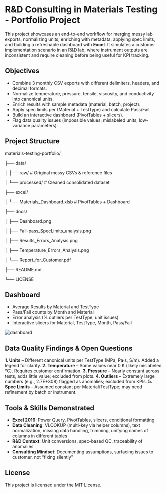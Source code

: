 # R&D Consulting in Materials Testing - Portfolio Project

This project showcases an end-to-end workflow for merging messy lab exports, normalizing units, enriching with metadata, applying spec limits, and building a refreshable dashboard with **Excel**.
It simulates a customer implementation scenario in an R&D lab, where instrument outputs are inconsistent and require cleaning before being useful for KPI tracking.


## Objectives

- Combine 3 monthly CSV exports with different delimiters, headers, and decimal formats.
- Normalize temperature, pressure, tensile, viscosity, and conductivity into canonical units.
- Enrich results with sample metadata (material, batch, project).
- Apply spec limits per (Material + TestType) and calculate Pass/Fail.
- Build an interactive dashboard (PivotTables + slicers).
- Flag data quality issues (impossible values, mislabeled units, low-variance parameters).


## Project Structure

materials-testing-portfolio/

├── data/

│   ├── raw/        # Original messy CSVs & reference files

│   └── processed/  # Cleaned consolidated dataset

├── excel/

│   └── Materials_Dashboard.xlsb   # PivotTables + Dashboard

├── docs/

│   ├── Dashboard.png

│   ├── Fail-pass_SpecLimits_analysis.png

│   ├── Results_Errors_Analysis.png

│   ├── Temperature_Errors_Analysis.png

│   └── Report_for_Customer.pdf

├── README.md

└── LICENSE


## Dashboard

- Average Results by Material and TestType
- Pass/Fail counts by Month and Material
- Error analysis (% outliers per TestType, unit issues)
- Interactive slicers for Material, TestType, Month, Pass/Fail

![dashboard](https://github.com/IzaKam13/Portfolio-2_Materials-Testing_Excel-Python/blob/main/docs/Dashboard.png)


## Data Quality Findings & Open Questions

**1. Units** – Different canonical units per TestType (MPa, Pa·s, S/m). Added a legend for clarity.
**2. Temperatur**e – Some values near 0 K (likely mislabeled °C). Requires customer confirmation.
**3. Pressure** – Nearly constant across tests, adds little value; excluded from plots.
**4. Outliers** – Extremely large numbers (e.g., 2.7E+308) flagged as anomalies; excluded from KPIs.
**5. Spec Limits** – Assumed constant per Material/TestType; may need refinement by batch or instrument.


## Tools & Skills Demonstrated

- **Excel 2016**: Power Query, PivotTables, slicers, conditional formatting
- **Data Cleaning**: VLOOKUP (multi-key via helper columns), text normalization, missing data handling, trimming, unifying names of columns in different tables
- **R&D Context**: Unit conversions, spec-based QC, traceability of anomalies
- **Consulting Mindset**: Documenting assumptions, surfacing issues to customer, not “fixing silently”


## License

This project is licensed under the MIT License.
